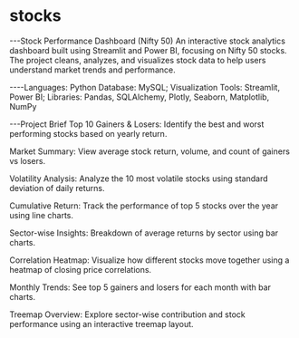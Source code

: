 # stocks

---Stock Performance Dashboard (Nifty 50)
An interactive stock analytics dashboard built using Streamlit and Power BI, focusing on Nifty 50 stocks. The project cleans, analyzes, and visualizes stock data to help users understand market trends and performance.

----Languages: Python
Database: MySQL;
Visualization Tools: Streamlit, Power BI;
Libraries: Pandas, SQLAlchemy, Plotly, Seaborn, Matplotlib, NumPy

---Project Brief
Top 10 Gainers & Losers: Identify the best and worst performing stocks based on yearly return.

Market Summary: View average stock return, volume, and count of gainers vs losers.

Volatility Analysis: Analyze the 10 most volatile stocks using standard deviation of daily returns.

Cumulative Return: Track the performance of top 5 stocks over the year using line charts.

Sector-wise Insights: Breakdown of average returns by sector using bar charts.

Correlation Heatmap: Visualize how different stocks move together using a heatmap of closing price correlations.

Monthly Trends: See top 5 gainers and losers for each month with bar charts.

Treemap Overview: Explore sector-wise contribution and stock performance using an interactive treemap layout.

